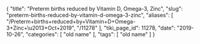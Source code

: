 {
    "title": "Preterm births reduced by Vitamin D, Omega-3, Zinc",
    "slug": "preterm-births-reduced-by-vitamin-d-omega-3-zinc",
    "aliases": [
        "/Preterm+births+reduced+by+Vitamin+D+Omega-3+Zinc+\u2013+Oct+2019",
        "/11278"
    ],
    "tiki_page_id": 11278,
    "date": "2019-10-26",
    "categories": [
        "old name"
    ],
    "tags": [
        "old name"
    ]
}